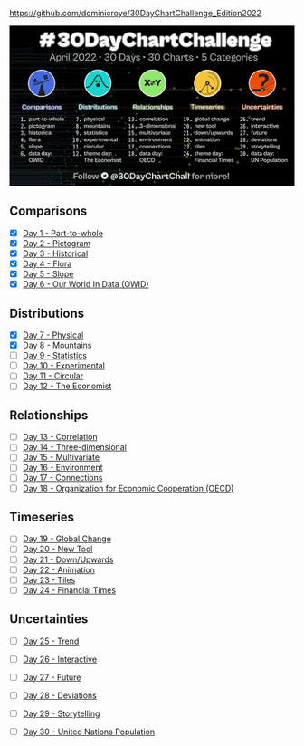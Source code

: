 https://github.com/dominicroye/30DayChartChallenge_Edition2022

![Schedule](challenge.jpeg)

## Comparisons
- [X] [Day 1 - Part-to-whole](1/README.md)
- [X] [Day 2 - Pictogram](2/README.md)
- [X] [Day 3 - Historical](3/README.md)
- [X] [Day 4 - Flora](4/README.md)
- [X] [Day 5 - Slope](5/README.md)
- [X] [Day 6 - Our World In Data (OWID)](6/README.md)

## Distributions
- [X] [Day 7 - Physical](7/README.md)
- [X] [Day 8 - Mountains](8/README.md)
- [ ] [Day 9 - Statistics](9/README.md)
- [ ] [Day 10 - Experimental](10/README.md)
- [ ] [Day 11 - Circular](11/README.md)
- [ ] [Day 12 - The Economist](12/README.md)

## Relationships
- [ ] [Day 13 - Correlation](13/README.md)
- [ ] [Day 14 - Three-dimensional](14/README.md)
- [ ] [Day 15 - Multivariate](15/README.md)
- [ ] [Day 16 - Environment](16/README.md)
- [ ] [Day 17 - Connections](17/README.md)
- [ ] [Day 18 - Organization for Economic Cooperation (OECD)](18/README.md)

## Timeseries
- [ ] [Day 19 - Global Change](19/README.md)
- [ ] [Day 20 - New Tool](20/README.md)
- [ ] [Day 21 - Down/Upwards](21/README.md)
- [ ] [Day 22 - Animation](22/README.md)
- [ ] [Day 23 - Tiles](23/README.md)
- [ ] [Day 24 - Financial Times](24/README.md)

## Uncertainties
- [ ] [Day 25 - Trend](25/README.md)
- [ ] [Day 26 - Interactive](26/README.md)
- [ ] [Day 27 - Future](27/README.md)
- [ ] [Day 28 - Deviations](28/README.md)
- [ ] [Day 29 - Storytelling](29/README.md)
- [ ] [Day 30 - United Nations Population](30/README.md)

